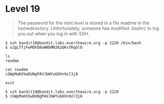 # Level 19
> The password for the next level is stored in a file readme in the homedirectory. Unfortunately, someone has modified .bashrc to log you out when you log in with SSH.

```shell
$ ssh bandit18@bandit.labs.overthewire.org -p 2220 /bin/bash
$ x2gLTTjFwMOhQ8oWNbMN362QKxfRqGlO

ls
readme

cat readme
cGWpMaKXVwDUNgPAVJbWYuGHVn9zl3j8

exit

$ ssh bandit19@bandit.labs.overthewire.org -p 2220
$ cGWpMaKXVwDUNgPAVJbWYuGHVn9zl3j8
```
